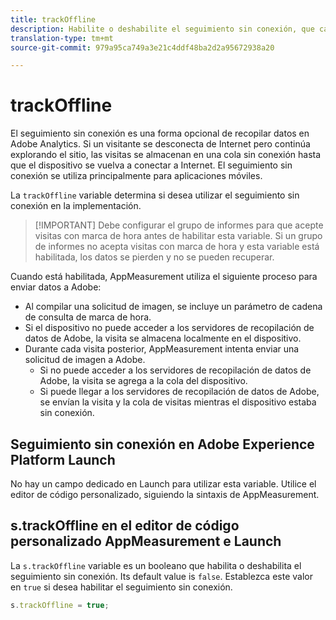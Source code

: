 ```yaml
---
title: trackOffline
description: Habilite o deshabilite el seguimiento sin conexión, que cambia la forma en que AppMeasurement recopila datos.
translation-type: tm+mt
source-git-commit: 979a95ca749a3e21c4ddf48ba2d2a95672938a20

---
```



# trackOffline

El seguimiento sin conexión es una forma opcional de recopilar datos en Adobe Analytics. Si un visitante se desconecta de Internet pero continúa explorando el sitio, las visitas se almacenan en una cola sin conexión hasta que el dispositivo se vuelva a conectar a Internet. El seguimiento sin conexión se utiliza principalmente para aplicaciones móviles.

La `trackOffline` variable determina si desea utilizar el seguimiento sin conexión en la implementación.

> [!IMPORTANT] Debe configurar el grupo de informes para que acepte visitas con marca de hora antes de habilitar esta variable. Si un grupo de informes no acepta visitas con marca de hora y esta variable está habilitada, los datos se pierden y no se pueden recuperar.

Cuando está habilitada, AppMeasurement utiliza el siguiente proceso para enviar datos a Adobe:

* Al compilar una solicitud de imagen, se incluye un parámetro de cadena de consulta de marca de hora.
* Si el dispositivo no puede acceder a los servidores de recopilación de datos de Adobe, la visita se almacena localmente en el dispositivo.
* Durante cada visita posterior, AppMeasurement intenta enviar una solicitud de imagen a Adobe.
   * Si no puede acceder a los servidores de recopilación de datos de Adobe, la visita se agrega a la cola del dispositivo.
   * Si puede llegar a los servidores de recopilación de datos de Adobe, se envían la visita y la cola de visitas mientras el dispositivo estaba sin conexión.

## Seguimiento sin conexión en Adobe Experience Platform Launch

No hay un campo dedicado en Launch para utilizar esta variable. Utilice el editor de código personalizado, siguiendo la sintaxis de AppMeasurement.

## s.trackOffline en el editor de código personalizado AppMeasurement e Launch

La `s.trackOffline` variable es un booleano que habilita o deshabilita el seguimiento sin conexión. Its default value is `false`. Establezca este valor en `true` si desea habilitar el seguimiento sin conexión.

```js
s.trackOffline = true;
```
